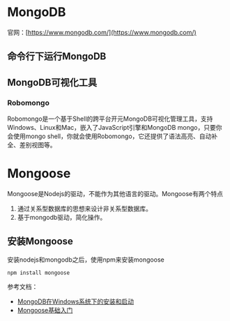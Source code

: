 # MongoDB #
官网：[https://www.mongodb.com/](https://www.mongodb.com/)

## 命令行下运行MongoDB ##


## MongoDB可视化工具 ##
### Robomongo ###
Robomongo是一个基于Shell的跨平台开元MongoDB可视化管理工具，支持Windows、Linux和Mac，嵌入了JavaScript引擎和MongoDB mongo，只要你会使用mongo shell，你就会使用Robomongo，它还提供了语法高亮、自动补全、差别视图等。

# Mongoose #
Mongoose是Nodejs的驱动，不能作为其他语言的驱动。Mongoose有两个特点

1. 通过关系型数据库的思想来设计非关系型数据库。
2. 基于mongodb驱动，简化操作。

## 安装Mongoose ##
安装nodejs和mongodb之后，使用npm来安装mongoose

	npm install mongoose

参考文档：

- [MongoDB在Windows系统下的安装和启动](https://www.cnblogs.com/hongwest/p/7298257.html)
- [Mongoose基础入门](https://www.cnblogs.com/xiaohuochai/p/7215067.html?utm_source=itdadao&utm_medium=referral)